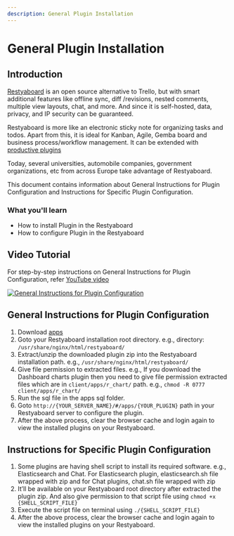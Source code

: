 ```yaml
---
description: General Plugin Installation
---
```


# General Plugin Installation

## Introduction

[Restyaboard](https://restya.com/board) is an open source alternative to Trello, but with smart additional features like offline sync, diff /revisions, nested comments, multiple view layouts, chat, and more. And since it is self-hosted, data, privacy, and IP security can be guaranteed.

Restyaboard is more like an electronic sticky note for organizing tasks and todos. Apart from this, it is ideal for Kanban, Agile, Gemba board and business process/workflow management. It can be extended with [productive plugins](https://restya.com/board/apps "productive plugins")

Today, several universities, automobile companies, government organizations, etc from across Europe take advantage of Restyaboard.

This document contains information about General Instructions for Plugin Configuration and Instructions for Specific Plugin Configuration.

### What you'll learn

*   How to install Plugin in the Restyaboard
*   How to configure Plugin in the Restyaboard

## Video Tutorial

For step-by-step instructions on General Instructions for Plugin Configuration, refer [YouTube video](https://www.youtube.com/watch?v=AWqxxY9zG7g "Watch video on General Instructions for Plugin Configuration")

[![General Instructions for Plugin Configuration](plugin_installation.png)](https://www.youtube.com/watch?v=AWqxxY9zG7g "Watch video on General Instructions for Plugin Configuration")

## General Instructions for Plugin Configuration

1.  Download [apps](https://restya.com/board/apps "Apps")
2.  Goto your Restyaboard installation root directory. e.g., directory: `/usr/share/nginx/html/restyaboard/`
3.  Extract/unzip the downloaded plugin zip into the Restyaboard installation path. e.g., `/usr/share/nginx/html/restyaboard/`
4.  Give file permission to extracted files. e.g., If you download the Dashboard charts plugin then you need to give file permission extracted files which are in `client/apps/r_chart/` path. e.g., `chmod -R 0777 client/apps/r_chart/`
5.  Run the sql file in the apps sql folder.
6.  Goto `http://{YOUR_SERVER_NAME}/#/apps/{YOUR_PLUGIN}` path in your Restyaboard server to configure the plugin.
7.  After the above process, clear the browser cache and login again to view the installed plugins on your Restyaboard.

## Instructions for Specific Plugin Configuration

1.  Some plugins are having shell script to install its required software. e.g., Elasticsearch and Chat. For Elasticsearch plugin, elasticsearch.sh file wrapped with zip and for Chat plugins, chat.sh file wrapped with zip
2.  It’ll be available on your Restyaboard root directory after extracted the plugin zip. And also give permission to that script file using `chmod +x {SHELL_SCRIPT_FILE}`
3.  Execute the script file on terminal using `./{SHELL_SCRIPT_FILE}`
4.  After the above process, clear the browser cache and login again to view the installed plugins on your Restyaboard.
